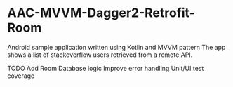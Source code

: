 # AAC-MVVM-Dagger2-Retrofit-Room

Android sample application written using Kotlin and MVVM pattern The app shows a list of stackoverflow users retrieved from a remote API.

TODO
Add Room Database logic
Improve error handling
Unit/UI test coverage
